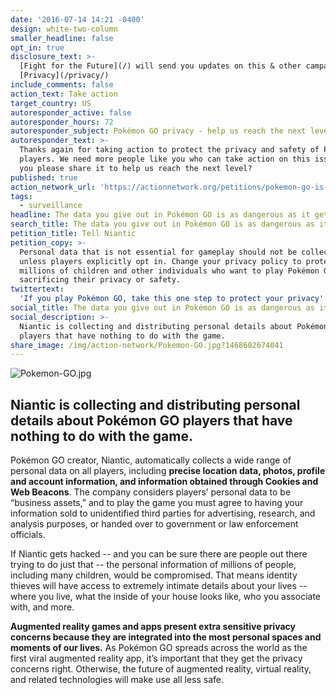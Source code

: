 ```yaml
---
date: '2016-07-14 14:21 -0400'
design: white-two-column
smaller_headline: false
opt_in: true
disclosure_text: >-
  [Fight for the Future](/) will send you updates on this & other campaigns.
  [Privacy](/privacy/)
include_comments: false
action_text: Take action
target_country: US
autoresponder_active: false
autoresponder_hours: 72
autoresponder_subject: Pokémon GO privacy - help us reach the next level!
autoresponder_text: >-
  Thanks again for taking action to protect the privacy and safety of Pokemon Go
  players. We need more people like you who can take action on this issue. Can
  you please share it to help us reach the next level?
published: true
action_network_url: 'https://actionnetwork.org/petitions/pokemon-go-is-a-privacy-nightmare'
tags:
  - surveillance
headline: The data you give out in Pokémon GO is as dangerous as it gets.
search_title: The data you give out in Pokémon GO is as dangerous as it gets.
petition_title: Tell Niantic
petition_copy: >-
  Personal data that is not essential for gameplay should not be collected
  unless players explicitly opt in. Change your privacy policy to protect the
  millions of children and other individuals who want to play Pokémon GO without
  sacrificing their privacy or safety.
twittertext:
  'If you play Pokémon GO, take this one step to protect your privacy': null
social_title: The data you give out in Pokémon GO is as dangerous as it gets.
social_description: >-
  Niantic is collecting and distributing personal details about Pokémon GO
  players that have nothing to do with the game.
share_image: /img/action-network/Pokemon-GO.jpg?1468602674041
---
```

![Pokemon-GO.jpg]({{site.baseurl}}/img/action-network/Pokemon-GO.jpg)

##  Niantic is collecting and distributing personal details about Pokémon GO players that have nothing to do with the game.

Pokémon GO creator, Niantic, automatically collects a wide range of personal data on all players, including **precise location data, photos, profile and account information, and information obtained through Cookies and Web Beacons**. The company considers players’ personal data to be “business assets,” and to play the game you must agree to having your information sold to unidentified third parties for advertising, research, and analysis purposes, or handed over to government or law enforcement officials.

If Niantic gets hacked -- and you can be sure there are people out there trying to do just that -- the personal information of millions of people, including many children, would be compromised. That means identity thieves will have access to extremely intimate details about your lives -- where you live, what the inside of your house looks like, who you associate with, and more. 

**Augmented reality games and apps present extra sensitive privacy concerns because they are integrated into the most personal spaces and moments of our lives.** As Pokémon GO spreads across the world as the first viral augmented reality app, it’s important that they get the privacy concerns right. Otherwise, the future of augmented reality, virtual reality, and related technologies will make use all less safe.
